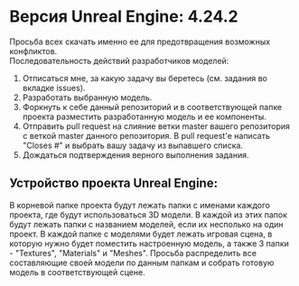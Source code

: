 # Версия Unreal Engine: 4.24.2
Просьба всех скачать именно ее для предотвращения возможных конфликтов.  
Последовательность действий разработчиков моделей:
1) Отписаться мне, за какую задачу вы беретесь (см. задания во вкладке issues).
2) Разработать выбранную модель.
3) Форкнуть к себе данный репозиторий и в соответствующей папке проекта разместить разработанную модель и ее компоненты.
4) Отправить pull request на слияние ветки master вашего репозитория с веткой master данного репозитория. В pull request'e написать "Closes #" и выбрать вашу задачу из выпавшего списка.
5) Дождаться подтверждения верного выполнения задания.
## Устройство проекта Unreal Engine:  
В корневой папке проекта будут лежать папки с именами каждого проекта, где будут использоваться 3D модели. В каждой из этих папок будут лежать папки с названием моделей, если их несполько на один проект. В каждой папке с моделями будет лежать игровая сцена, в которую нужно будет поместить настроенную модель, а также 3 папки - "Textures", "Materials" и "Meshes". Просьба распределить все составляющие своей модели по данным папкам и собрать готовую модель в соответствующей сцене.
